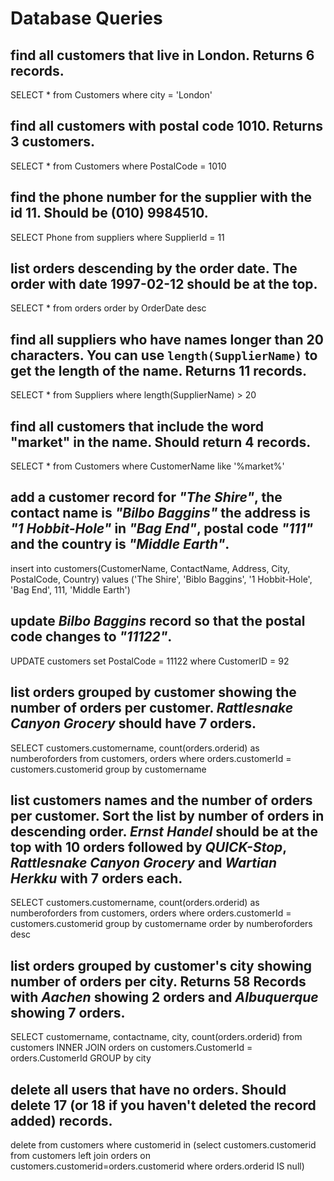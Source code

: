 # Database Queries

## find all customers that live in London. Returns 6 records.

SELECT * from Customers
where city = 'London'

## find all customers with postal code 1010. Returns 3 customers.

SELECT * from Customers
where PostalCode = 1010

## find the phone number for the supplier with the id 11. Should be (010) 9984510.

SELECT Phone from suppliers
where SupplierId = 11

## list orders descending by the order date. The order with date 1997-02-12 should be at the top.

SELECT * from orders
order by OrderDate desc

## find all suppliers who have names longer than 20 characters. You can use `length(SupplierName)` to get the length of the name. Returns 11 records.

SELECT * from Suppliers
where length(SupplierName) > 20

## find all customers that include the word "market" in the name. Should return 4 records.

SELECT * from Customers
where CustomerName like '%market%'

## add a customer record for _"The Shire"_, the contact name is _"Bilbo Baggins"_ the address is _"1 Hobbit-Hole"_ in _"Bag End"_, postal code _"111"_ and the country is _"Middle Earth"_.

insert into customers(CustomerName, ContactName, Address, City, PostalCode, Country)
values ('The Shire', 'Biblo Baggins', '1 Hobbit-Hole', 'Bag End', 111, 'Middle Earth')

## update _Bilbo Baggins_ record so that the postal code changes to _"11122"_.

UPDATE customers
set PostalCode = 11122
where CustomerID = 92

## list orders grouped by customer showing the number of orders per customer. _Rattlesnake Canyon Grocery_ should have 7 orders.

SELECT customers.customername, count(orders.orderid) as numberoforders 
from customers, orders 
where orders.customerId = customers.customerid 
group by customername

## list customers names and the number of orders per customer. Sort the list by number of orders in descending order. _Ernst Handel_ should be at the top with 10 orders followed by _QUICK-Stop_, _Rattlesnake Canyon Grocery_ and _Wartian Herkku_ with 7 orders each.

SELECT customers.customername, count(orders.orderid) as numberoforders 
from customers, orders 
where orders.customerId = customers.customerid 
group by customername
order by numberoforders desc

## list orders grouped by customer's city showing number of orders per city. Returns 58 Records with _Aachen_ showing 2 orders and _Albuquerque_ showing 7 orders.

SELECT customername, contactname, city, count(orders.orderid)
from customers
INNER JOIN orders on customers.CustomerId = orders.CustomerId
GROUP by city

## delete all users that have no orders. Should delete 17 (or 18 if you haven't deleted the record added) records.

delete from customers 
where customerid in 
(select customers.customerid
from customers
left join orders on customers.customerid=orders.customerid
where orders.orderid IS null)